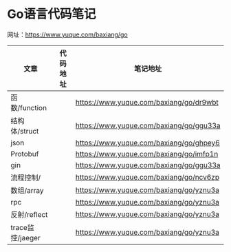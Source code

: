 # Go语言代码笔记
网址：https://www.yuque.com/baxiang/go

|文章|代码地址|笔记地址|
|---|---|---|
|函数/function||https://www.yuque.com/baxiang/go/dr9wbt|
|结构体/struct||https://www.yuque.com/baxiang/go/ggu33a|
|json||https://www.yuque.com/baxiang/go/ghpey6|
|Protobuf||https://www.yuque.com/baxiang/go/imfp1n|
|gin||https://www.yuque.com/baxiang/go/ggu33a|
|流程控制/||https://www.yuque.com/baxiang/go/ncv6zp|
|数组/array||https://www.yuque.com/baxiang/go/yznu3a|
|rpc||https://www.yuque.com/baxiang/go/yznu3a|
|反射/reflect||https://www.yuque.com/baxiang/go/yznu3a|
|trace监控/jaeger||https://www.yuque.com/baxiang/go/yznu3a|
